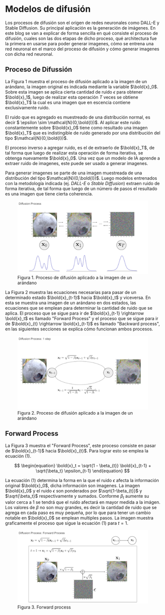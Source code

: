 # **Modelos de difusión**

Los procesos de difusión son el origen de redes neuronales como DALL-E y Stable Diffusion. Su principal aplicación es la generación de imágenes. En este blog se van a explicar de forma sencilla en qué consiste el proceso de difusión, cuales son las dos etapas de dicho proceso, qué architectura fue la primera en usarse para poder generar imagenes, cómo se entrena una red neuronal en el marco del proceso de difusión y cómo generar imagenes con dicha red neuronal.

## Proceso de Difussión

La Figura 1 muestra el proceso de difusión aplicado a la imagen de un arándano, la imagen original es indicada mediante la variable $\bold{x}_0$. Sobre esta imagen se aplica cierta cantidad de ruido $\epsilon$ para obtener $\bold{x}_1$, luego de realizar esta operación $T$ veces se obtiene $\bold{x}_T$ la cual es una imagen que en escencia contiene exclusivamente ruido.

El ruido que es agregado es muestreado de una distribución normal, es decir $ \epsilon \sim \mathcal{N}(0,\bold{I})$. Al aplicar este ruido constantemente sobre $\bold{x}_0$ tiene como resultado una imagen $\bold{x}_T$ que es indistingible de ruido generado por una distribución del tipo $\mathcal{N}(0,\bold{I})$.

El proceso inverso a agregar ruido, es el de extraerlo de $\bold{x}_T$, de tal forma que luego de realizar esta operación de forma iterativa, se obtenga nuevamente $\bold{x}_0$. Una vez que un modelo de IA aprende a extraer ruido de imagenes, este puede ser usado a generar imagenes.

Para generar imagenes se parte de una imagen muestreada de una distribución del tipo $\mathcal{N}(0,\bold{I})$. Luego modelos entrenados con la metodología indicada (ej. *DALL-E* o *Stable Diffusion*) extraen ruido de forma iterativa, de tal forma que luego de un número de pasos el resultado es una imagen que tiene cierta coherencia. 

<figure>
    <img src="gallery/overview.jpg"
         alt="Albuquerque, New Mexico">
    <figcaption>Figura 1. Proceso de difusión aplicado a la imagen de un arándano</figcaption>
</figure>


La Figura 2 muestra las ecuaciones necesarias para pasar de un determinado estado $\bold{x}_{t-1}$ hacia $\bold{x}_t$ y viceversa. En esta se muestra una imagen de un arándano en dos estados, las ecuaciones que se emplean para determinar la cantidad de ruido que se aplica. El proceso que se sigue para ir de $\bold{x}_{t-1} \rightarrow \bold{x}_t$ es llamado "Forward Process" y el proceso que se sigue para ir de $\bold{x}_{t} \rightarrow \bold{x}_{t-1}$ es llamado "Backward process", en las siguientes secciones se explica cómo funcionan ambos procesos.


<figure>
    <img src="gallery/1step.jpg"
         alt="Albuquerque, New Mexico">
    <figcaption>Figura 2. Proceso de difusión aplicado a la imagen de un arándano</figcaption>
</figure>


## Forward Process


La Figura 3 muestra el "Forward Process", este proceso consiste en pasar de $\bold{x}_{t-1}$ hacia $\bold{x}_{t}$. Para lograr esto se emplea la ecuación (1). 

$$
\begin{equation}
\bold{x}_t = \sqrt{1 - \beta_{t}} \bold{x}_{t-1} + \sqrt{\beta_t} \epsilon_{t-1}
\end{equation}
$$

La ecuación $(1)$ determina la forma en la que el ruido $\epsilon$ afecta la información original $\bold{x}_0$, dicha información son imagenes. La imagen $\bold{x}_0$ y el ruido $\epsilon$ son ponderados por $\sqrt{1-\beta_{t}}$ y $\sqrt{\beta_t}$ respectivamente y sumados. Conforme $\beta_t$ aumente su valor cerca a 1 se tendrá que el ruido afectará en mayor medida a la imágen. Los valores de $\beta$ no son muy grandes, es decir la cantidad de ruido que se agrega en cada paso es muy pequeña, por lo que para tener un cambio notable en $\bold{x}_0$ se emplean multiples pasos. La imagen muestra graficamente el proceso que sigue la ecuación $(1)$ para $t=1$.


<figure>
    <img src="gallery/forwardProcess.jpg"
         alt="Albuquerque, New Mexico">
    <figcaption>Figura 3. Forward process</figcaption>
</figure>



